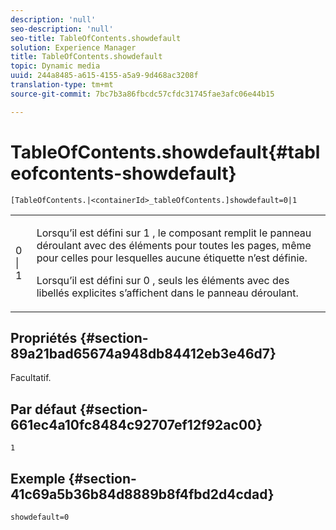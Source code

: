 ```yaml
---
description: 'null'
seo-description: 'null'
seo-title: TableOfContents.showdefault
solution: Experience Manager
title: TableOfContents.showdefault
topic: Dynamic media
uuid: 244a8485-a615-4155-a5a9-9d468ac3208f
translation-type: tm+mt
source-git-commit: 7bc7b3a86fbcdc57cfdc31745fae3afc06e44b15

---
```



# TableOfContents.showdefault{#tableofcontents-showdefault}

`[TableOfContents.|<containerId>_tableOfContents.]showdefault=0|1`

<table id="table_BE34F807437C4955A2A640495E05138F"> 
 <tbody> 
  <tr> 
   <td> <p> <span class="codeph"> 0 | 1</span> </p> </td> 
   <td> <p> Lorsqu’il est défini sur <span class="codeph"> 1</span> , le composant remplit le panneau déroulant avec des éléments pour toutes les pages, même pour celles pour lesquelles aucune étiquette n’est définie. </p> <p>Lorsqu’il est défini sur <span class="codeph"> 0</span> , seuls les éléments avec des libellés explicites s’affichent dans le panneau déroulant. </p> </td> 
  </tr> 
 </tbody> 
</table>

## Propriétés {#section-89a21bad65674a948db84412eb3e46d7}

Facultatif.

## Par défaut {#section-661ec4a10fc8484c92707ef12f92ac00}

`1`

## Exemple {#section-41c69a5b36b84d8889b8f4fbd2d4cdad}

`showdefault=0`
